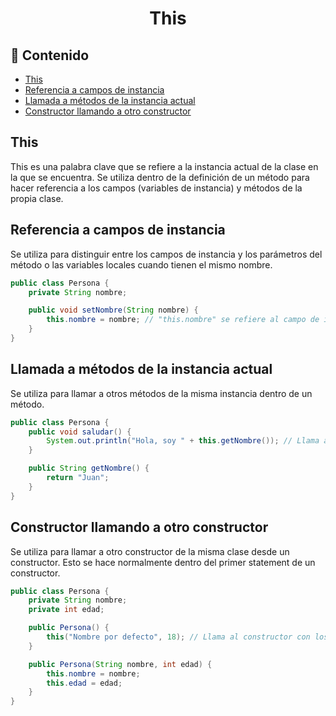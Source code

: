 <h1 align="center">This</h1>

<h2>📑 Contenido</h2>

- [This](#this)
- [Referencia a campos de instancia](#referencia-a-campos-de-instancia)
- [Llamada a métodos de la instancia actual](#llamada-a-métodos-de-la-instancia-actual)
- [Constructor llamando a otro constructor](#constructor-llamando-a-otro-constructor)

## This

This es una palabra clave que se refiere a la instancia actual de la clase en la que se encuentra. Se utiliza dentro de la definición de un método para hacer referencia a los campos (variables de instancia) y métodos de la propia clase.

## Referencia a campos de instancia

Se utiliza para distinguir entre los campos de instancia y los parámetros del método o las variables locales cuando tienen el mismo nombre.

```java
public class Persona {
    private String nombre;

    public void setNombre(String nombre) {
        this.nombre = nombre; // "this.nombre" se refiere al campo de instancia, mientras que "nombre" se refiere al parámetro del método
    }
}
```

## Llamada a métodos de la instancia actual

Se utiliza para llamar a otros métodos de la misma instancia dentro de un método.

```java
public class Persona {
    public void saludar() {
        System.out.println("Hola, soy " + this.getNombre()); // Llama al método getNombre() de la misma instancia
    }

    public String getNombre() {
        return "Juan";
    }
}
```

## Constructor llamando a otro constructor

Se utiliza para llamar a otro constructor de la misma clase desde un constructor. Esto se hace normalmente dentro del primer statement de un constructor.

```java
public class Persona {
    private String nombre;
    private int edad;

    public Persona() {
        this("Nombre por defecto", 18); // Llama al constructor con los parámetros proporcionados
    }

    public Persona(String nombre, int edad) {
        this.nombre = nombre;
        this.edad = edad;
    }
}
```
